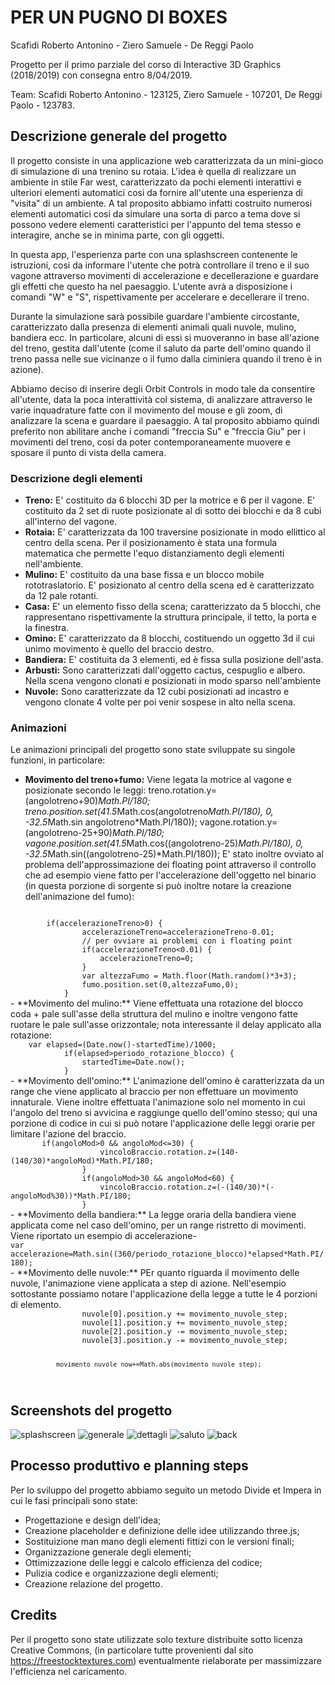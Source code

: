 # PER UN PUGNO DI BOXES
Scafidi Roberto Antonino - Ziero Samuele - De Reggi Paolo

Progetto per il primo parziale del corso di Interactive 3D Graphics (2018/2019) con consegna entro 8/04/2019.

Team:
Scafidi Roberto Antonino - 123125,
Ziero Samuele - 107201,
De Reggi Paolo - 123783.

## Descrizione generale del progetto
Il progetto consiste in una applicazione web caratterizzata da un mini-gioco di simulazione di una trenino su rotaia. L'idea è quella di realizzare un ambiente in stile Far west, caratterizzato da pochi elementi interattivi e ulteriori elementi automatici cosi da fornire all'utente una esperienza di "visita" di un ambiente. A tal proposito abbiamo infatti costruito numerosi elementi automatici cosi da simulare una sorta di parco a tema dove si possono vedere elementi caratteristici per l'appunto del tema stesso e interagire, anche se in minima parte, con gli oggetti.

In questa app, l'esperienza parte con una splashscreen contenente le istruzioni, cosi da informare l'utente che potrà controllare il treno e il suo vagone attraverso movimenti di accelerazione e decellerazione e guardare gli effetti che questo ha nel paesaggio. L'utente avrà a disposizione i comandi "W" e "S", rispettivamente per accelerare e decellerare il treno.

Durante la simulazione sarà possibile guardare l'ambiente circostante, caratterizzato dalla presenza di elementi animali quali nuvole, mulino, bandiera ecc. In particolare, alcuni di essi si muoveranno in base all'azione del treno, gestita dall'utente (come il saluto da parte dell'omino quando il treno passa nelle sue vicinanze o il fumo dalla ciminiera quando il treno è in azione). 

Abbiamo deciso di inserire degli Orbit Controls in modo tale da consentire all'utente, data la poca interattività col sistema, di analizzare attraverso le varie inquadrature fatte con il movimento del mouse e gli zoom, di analizzare la scena e guardare il paesaggio. A tal proposito abbiamo quindi preferito non abilitare anche i comandi "freccia Su" e "freccia Giu" per i movimenti del treno, cosi da poter contemporaneamente muovere e sposare il punto di vista della camera.

### Descrizione degli elementi
- **Treno:** E' costituito da 6 blocchi 3D per la motrice e 6 per il vagone. E' costituito da 2 set di ruote posizionate al di sotto dei blocchi e da 8 cubi all'interno del vagone.
- **Rotaia:** E' caratterizzata da 100 traversine posizionate in modo ellittico al centro della scena. Per il posizionamento è stata una formula matematica che permette l'equo distanziamento degli elementi nell'ambiente.
- **Mulino:** E' costituito da una base fissa e un blocco mobile rototraslatorio. E' posizionato al centro della scena ed è caratterizzato da 12 pale rotanti.
- **Casa:** E' un elemento fisso della scena; caratterizzato da 5 blocchi, che rappresentano rispettivamente la struttura principale, il tetto, la porta e la finestra.
- **Omino:** E' caratterizzato da 8 blocchi, costituendo un oggetto 3d il cui unimo movimento è quello del braccio destro.
- **Bandiera:** E' costituita da 3 elementi, ed è fissa sulla posizione dell'asta.
- **Arbusti:** Sono caratterizzati dall'oggetto cactus, cespuglio e albero. Nella scena vengono clonati e posizionati in modo sparso nell'ambiente
- **Nuvole:** Sono caratterizzate da 12 cubi posizionati ad incastro e vengono clonate 4 volte per poi venir sospese in alto nella scena.

### Animazioni
Le animazioni principali del progetto sono state sviluppate su singole funzioni, in particolare:

- **Movimento del treno+fumo:** Viene legata la motrice al vagone e posizionate secondo le leggi:
    treno.rotation.y=(angolotreno+90)*Math.PI/180;
	treno.position.set(41.5*Math.cos(angolotreno*Math.PI/180), 0, -32.5*Math.sin angolotreno*Math.PI/180));
	vagone.rotation.y=(angolotreno-25+90)*Math.PI/180;
	vagone.position.set(41.5*Math.cos((angolotreno-25)*Math.PI/180), 0, -32.5*Math.sin((angolotreno-25)*Math.PI/180));
E' stato inoltre ovviato al problema dell'approssimazione dei floating point attraverso il controllo che ad esempio viene fatto per l'accelerazione dell'oggetto nel binario (in questa porzione di sorgente si può inoltre notare la creazione dell'animazione del fumo):
<code>
		if(accelerazioneTreno>0) {
				accelerazioneTreno=accelerazioneTreno-0.01;
				// per ovviare ai problemi con i floating point
				if(accelerazioneTreno<0.01) {
					accelerazioneTreno=0;
				}
				var altezzaFumo = Math.floor(Math.random()*3+3);
				fumo.position.set(0,altezzaFumo,0);
			}
</code>
- **Movimento del mulino:** Viene effettuata una rotazione del blocco coda + pale sull'asse della struttura del mulino e inoltre vengono fatte ruotare le pale sull'asse orizzontale; nota interessante il delay applicato alla rotazione:
<code>
	var elapsed=(Date.now()-startedTime)/1000;
			if(elapsed>periodo_rotazione_blocco) {
				startedTime=Date.now();
			}
</code>
- **Movimento dell'omino:** L'animazione dell'omino è caratterizzata da un range che viene applicato al braccio per non effettuare un movimento innaturale. Viene inoltre effettuata l'animazione solo nel momento in cui l'angolo del treno si avvicina e raggiunge quello dell'omino stesso; qui una porzione di codice in cui si può notare l'applicazione delle leggi orarie per limitare l'azione del braccio.
<code>
       if(angoloMod>0 && angoloMod<=30) {
					vincoloBraccio.rotation.z=(140-(140/30)*angoloMod)*Math.PI/180;
				}
				if(angoloMod>30 && angoloMod<60) {
					vincoloBraccio.rotation.z=(-(140/30)*(-angoloMod%30))*Math.PI/180;
				}
</code>
- **Movimento della bandiera:** La legge oraria della bandiera viene applicata come nel caso dell'omino, per un range ristretto di movimenti. Viene riportato un esempio di accelerazione-
<code>
var accelerazione=Math.sin((360/periodo_rotazione_blocco)*elapsed*Math.PI/180);
</code>	
- **Movimento delle nuvole:** PEr quanto riguarda il movimento delle nuvole, l'animazione viene applicata a step di azione. Nell'esempio sottostante possiamo notare l'applicazione della legge a tutte le 4 porzioni di elemento.
<code>
				nuvole[0].position.y += movimento_nuvole_step;
				nuvole[1].position.y += movimento_nuvole_step;
				nuvole[2].position.y -= movimento_nuvole_step;
				nuvole[3].position.y -= movimento_nuvole_step;

				movimento_nuvole_now+=Math.abs(movimento_nuvole_step);
</code>

## Screenshots del progetto

![splashscreen](Screenshot/splash.png)
![generale](Screenshot/generale.png)
![dettagli](Screenshot/dettagli.png)
![saluto](Screenshot/saluto.png)
![back](Screenshot/back.png)

## Processo produttivo e planning steps

Per lo sviluppo del progetto abbiamo seguito un metodo Divide et Impera in cui le fasi principali sono state:
- Progettazione e design dell'idea;
- Creazione placeholder e definizione delle idee utilizzando three.js;
- Sostituizione man mano degli elementi fittizi con le versioni finali;
- Organizzazione generale degli elementi;
- Ottimizzazione delle leggi e calcolo efficienza del codice;
- Pulizia codice e organizzazione degli elementi;
- Creazione relazione del progetto.

## Credits
Per il progetto sono state utilizzate solo texture distribuite sotto licenza Creative Commons, (in particolare tutte provenienti dal sito https://freestocktextures.com) eventualmente rielaborate per massimizzare l'efficienza nel caricamento.